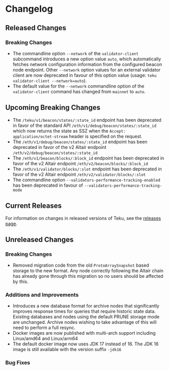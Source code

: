 # Changelog

## Released Changes
### Breaking Changes
- The commandline option `--network` of the `validator-client` subcommand introduces a new option value `auto`, which automatically
  fetches network configuration information from the configured beacon node endpoint. Other `--network` option values for an external validator client
  are now deprecated in favour of this option value (usage: `teku validator-client --network=auto`).
- The default value for the `--network` commandline option of the `validator-client` command has changed from `mainnet` to `auto`.

## Upcoming Breaking Changes
- The `/teku/v1/beacon/states/:state_id` endpoint has been deprecated in favor of the standard API `/eth/v1/debug/beacon/states/:state_id` which now returns the state as SSZ when the `Accept: application/octet-stream` header is specified on the request.
- The `/eth/v1/debug/beacon/states/:state_id` endpoint has been deprecated in favor of the v2 Altair endpoint `/eth/v2/debug/beacon/states/:state_id`
- The `/eth/v1/beacon/blocks/:block_id` endpoint has been deprecated in favor of the v2 Altair endpoint `/eth/v2/beacon/blocks/:block_id`
- The `/eth/v1/validator/blocks/:slot` endpoint has been deprecated in favor of the v2 Altair endpoint `/eth/v2/validator/blocks/:slot`
- The commandline option `--validators-performance-tracking-enabled` has been deprecated in favour of `--validators-performance-tracking-mode`
 
## Current Releases
For information on changes in released versions of Teku, see the [releases page](https://github.com/ConsenSys/teku/releases).

## Unreleased Changes
### Breaking Changes
- Removed migration code from the old `ProtoArraySnapshot` based storage to the new format.
   Any node correctly following the Altair chain has already gone through this migration so no users should be affected by this.

### Additions and Improvements
- Introduces a new database format for archive nodes that significantly improves response times for queries that require historic state data.
    Existing databases and nodes using the default PRUNE storage mode are unchanged. Archive nodes wishing to take advantage of this will need to perform a full resync.
- Docker images are now published with multi-arch support including Linux/amd64 and Linux/arm64 
- The default docker image now uses JDK 17 instead of 16. The JDK 16 image is still available with the version suffix `-jdk16`

### Bug Fixes